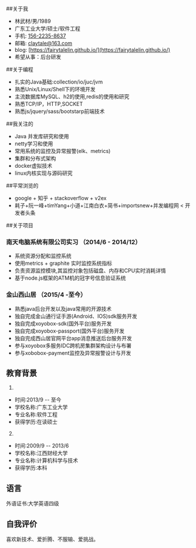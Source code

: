 ##关于我
- 林武材/男/1989
- 广东工业大学/硕士/软件工程
- 手机: [156-2235-8637](tel://15622358637)
- 邮箱: <claytale@163.com>
- blog: [https://fairytalelin.github.io/](https://fairytalelin.github.io/)
- 希望从事：后台研发

##关于编程
- 扎实的Java基础:collection/io/juc/jvm
- 熟悉Unix/Linux/Shell下的环境开发
- 主流数据库MySQL、h2的使用,redis的使用和研究
- 熟悉TCP/IP，HTTP,SOCKET
- 熟悉js/jquery/sass/bootstarp前端技术

##我关注的
- Java 并发库研究和使用
- netty学习和使用
- 常用系统的监控及异常报警(elk、metrics)
- 集群和分布式架构
- docker虚拟技术
- linux内核实现与源码研究


##平常浏览的
- google + 知乎 + stackoverflow + v2ex
- 耗子+阮一峰+timYang+小道+江南白衣+简书+importsnew+并发编程网 < 开发者头条

##关于项目
### 南天电脑系统有限公司实习 （2014/6 - 2014/12）
  - 系统资源分配和监控系统
  - 使用metrics + graphite 实时监控系统指标
  - 负责资源监控模块,其监控对象包括磁盘、内存和CPU实时消耗详情
  - 基于node.js框架的ATM机的冠字号信息验证系统

### 金山西山居 （2015/4 -至今）
  - 熟悉java后台开发以及java常用的开源技术
  - 独自完成金山通行证手游(Android、IOS)sdk服务开发
  - 独自完成xoyobox-sdk(国外平台)服务开发
  - 独自完成xoyobox-passport(国外平台)服务开发
  - 独自完成西山居官网平台app消息推送后台服务开发
  - 参与xoyobox多服务IDC跨机房集群架构设计与布署
  - 参与xobobox-payment监控及异常报警设计与开发

## 教育背景
1. 
  - 时间:2013/9 -- 至今
  - 学校名称:广东工业大学
  - 专业名称:软件工程
  - 获得学历:在读硕士
2. 
  - 时间:2009/9 -- 2013/6
  - 学校名称:江西财经大学
  - 专业名称:计算机科学与技术
  - 获得学历:本科


语言
-----------
外语证书:大学英语四级

自我评价
-----------
喜欢新技术、爱折腾、不服输、爱挑战。
